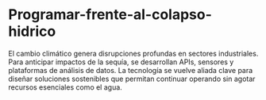 # Programar-frente-al-colapso-hidrico
El cambio climático genera disrupciones profundas en sectores industriales. Para anticipar impactos de la sequía, se desarrollan APIs, sensores y plataformas de análisis de datos. La tecnología se vuelve aliada clave para diseñar soluciones sostenibles que permitan continuar operando sin agotar recursos esenciales como el agua.
